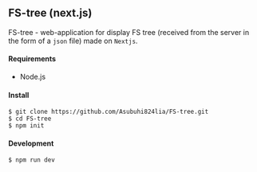 ## FS-tree (next.js)

FS-tree - web-application for display FS tree (received from the server in the form of a `json` file) made on `Nextjs`.

#### Requirements
- Node.js

#### Install

```
$ git clone https://github.com/Asubuhi824lia/FS-tree.git
$ cd FS-tree
$ npm init
```

#### Development

```
$ npm run dev
```
